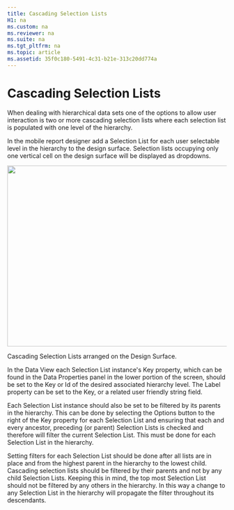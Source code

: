 ```yaml
---
title: Cascading Selection Lists
H1: na
ms.custom: na
ms.reviewer: na
ms.suite: na
ms.tgt_pltfrm: na
ms.topic: article
ms.assetid: 35f0c180-5491-4c31-b21e-313c20dd774a
---
```

# Cascading Selection Lists
When dealing with hierarchical data sets one of the options to allow user interaction is two or more cascading selection lists where each selection list is populated with one level of the hierarchy.   
  
In the mobile report designer add a Selection List for each user selectable level in the hierarchy to the design surface. Selection lists occupying only one vertical cell on the design surface will be displayed as dropdowns.  
  
<div class="image">  
  <img src="images/cascading_selection_lists_screen01.png" width="800" height="416" />  
  <p>Cascading Selection Lists arranged on the Design Surface.</p>  
</div>  
  
In the Data View each Selection List instance's Key property, which can be found in the Data Properties panel in the lower portion of the screen, should be set to the Key or Id of the desired associated hierarchy level. The Label property can be set to the Key, or a related user friendly string field.  
  
Each Selection List instance should also be set to be filtered by its parents in the hierarchy. This can be done by selecting the Options button to the right of the Key property for each Selection List and ensuring that each and every ancestor, preceding (or parent) Selection Lists is checked and therefore will filter the current Selection List. This must be done for each Selection List in the hierarchy.   
  
Setting filters for each Selection List should be done after all lists are in place and from the highest parent in the hierarchy to the lowest child. Cascading selection lists should be filtered by their parents and not by any child Selection Lists. Keeping this in mind, the top most Selection List should not be filtered by any others in the hierarchy. In this way a change to any Selection List in the hierarchy will propagate the filter throughout its descendants.